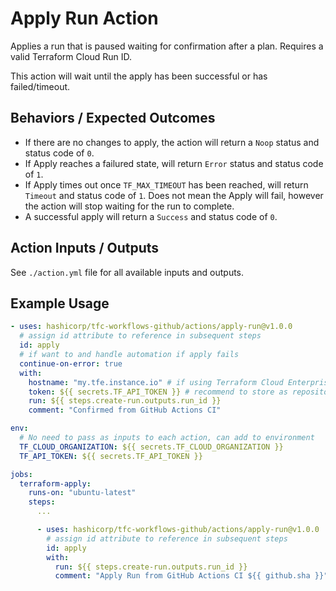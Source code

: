 # Apply Run Action

Applies a run that is paused waiting for confirmation after a plan. Requires a valid Terraform Cloud Run ID.

This action will wait until the apply has been successful or has failed/timeout.

## Behaviors / Expected Outcomes
* If there are no changes to apply, the action will return a `Noop` status and status code of `0`.
* If Apply reaches a failured state, will return `Error` status and status code of `1`.
* If Apply times out once `TF_MAX_TIMEOUT` has been reached, will return `Timeout` and status code of `1`. Does not mean the Apply will fail, however the action will stop waiting for the run to complete.
* A successful apply will return a `Success` and status code of `0`.

## Action Inputs / Outputs

See `./action.yml` file for all available inputs and outputs.

## Example Usage

```yml
- uses: hashicorp/tfc-workflows-github/actions/apply-run@v1.0.0
  # assign id attribute to reference in subsequent steps
  id: apply
  # if want to and handle automation if apply fails
  continue-on-error: true
  with:
    hostname: "my.tfe.instance.io" # if using Terraform Cloud Enterprise
    token: ${{ secrets.TF_API_TOKEN }} # recommend to store as repository secret
    run: ${{ steps.create-run.outputs.run_id }}
    comment: "Confirmed from GitHub Actions CI"
```


```yml
env:
  # No need to pass as inputs to each action, can add to environment
  TF_CLOUD_ORGANIZATION: ${{ secrets.TF_CLOUD_ORGANIZATION }}
  TF_API_TOKEN: ${{ secrets.TF_API_TOKEN }}

jobs:
  terraform-apply:
    runs-on: "ubuntu-latest"
    steps:
      ...

      - uses: hashicorp/tfc-workflows-github/actions/apply-run@v1.0.0
        # assign id attribute to reference in subsequent steps
        id: apply
        with:
          run: ${{ steps.create-run.outputs.run_id }}
          comment: "Apply Run from GitHub Actions CI ${{ github.sha }}"
```
